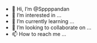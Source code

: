 - 👋 Hi, I’m @Sppppandan
- 👀 I’m interested in ...
- 🌱 I’m currently learning ...
- 💞️ I’m looking to collaborate on ...
- 📫 How to reach me ...

<!---
Sppppandan/Sppppandan is a ✨ special ✨ repository because its `README.md` (this file) appears on your GitHub profile.
You can click the Preview link to take a look at your changes.
--->
